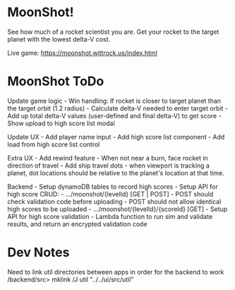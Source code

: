 MoonShot!
=========
See how much of a rocket scientist you are.  Get your rocket to the target planet with the lowest delta-V cost.

Live game:  https://moonshot.wittrock.us/index.html

MoonShot ToDo
=============
Update game logic
    - Win handling:  If rocket is closer to target planet than the target orbit (1.2 radius)
        - Calculate delta-V needed to enter target orbit
        - Add up total delta-V values (user-defined and final delta-V) to get score
        - Show upload to high score list modal

Update UX
    - Add player name input
    - Add high score list component
    - Add load from high score list control

Extra UX
    - Add rewind feature
    - When not near a burn, face rocket in direction of travel
    - Add ship travel dots
        - when viewport is tracking a planet, dot locations should be relative to the planet's location at that time.

Backend
    - Setup dynamoDB tables to record high scores
    - Setup API for high score CRUD:
        - .../moonshot/{levelId} [GET | POST]
            - POST should check validation code before uploading
            - POST should not allow identical high scores to be uploaded
        - .../moonshot/{levelId}/{scoreId} [GET]
    - Setup API for high score validation
        - Lambda function to run sim and validate results, and return an encrypted validation code

Dev Notes
=========
Need to link util directories between apps in order for the backend to work
/backend/src> mklink /J util "../../ui/src/util"